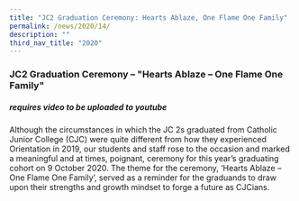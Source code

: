 ```yaml
---
title: "JC2 Graduation Ceremony: Hearts Ablaze, One Flame One Family"
permalink: /news/2020/14/
description: ""
third_nav_title: "2020"
---
```

### **JC2 Graduation Ceremony – "Hearts Ablaze – One Flame One Family"**

##### **requires video to be uploaded to youtube**

Although the circumstances in which the JC 2s graduated from Catholic Junior College (CJC) were quite different from how they experienced Orientation in 2019, our students and staff rose to the occasion and marked a meaningful and at times, poignant, ceremony for this year’s graduating cohort on 9 October 2020. The theme for the ceremony, ‘Hearts Ablaze – One Flame One Family’, served as a reminder for the graduands to draw upon their strengths and growth mindset to forge a future as CJCians.